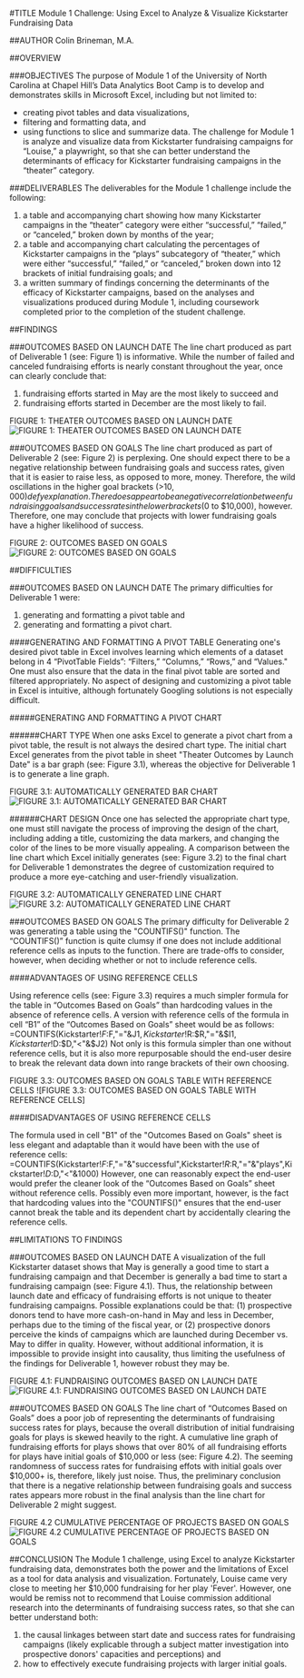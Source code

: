 #TITLE
Module 1 Challenge: Using Excel to Analyze & Visualize Kickstarter Fundraising Data

##AUTHOR
Colin Brineman, M.A.

##OVERVIEW

###OBJECTIVES
The purpose of Module 1 of the University of North Carolina at Chapel Hill’s Data Analytics Boot Camp is to develop and demonstrates skills in Microsoft Excel, including but not limited to:
  - creating pivot tables and data visualizations,
  - filtering and formatting data, and
  - using functions to slice and summarize data.
The challenge for Module 1 is analyze and visualize data from Kickstarter fundraising campaigns for “Louise,” a playwright, so that she can better understand the determinants of efficacy for Kickstarter fundraising campaigns in the “theater” category.

###DELIVERABLES
The deliverables for the Module 1 challenge include the following:
  1. a table and accompanying chart showing how many Kickstarter campaigns in the “theater” category were either “successful,” “failed,” or “canceled,” broken down by months of the year;
  2. a table and accompanying chart calculating the percentages of Kickstarter campaigns in the “plays” subcategory of “theater,” which were either “successful,” “failed,” or “canceled,” broken down into 12 brackets of initial fundraising goals; and
  3. a written summary of findings concerning the determinants of the efficacy of Kickstarter campaigns, based on the analyses and visualizations produced during Module 1, including coursework completed prior to the completion of the student challenge.

##FINDINGS

###OUTCOMES BASED ON LAUNCH DATE
The line chart produced as part of Deliverable 1 (see: Figure 1) is informative. While the number of failed and canceled fundraising efforts is nearly constant throughout the year, once can clearly conclude that:
1. fundraising efforts started in May are the most likely to succeed and
2. fundraising efforts started in December are the most likely to fail.

FIGURE 1: THEATER OUTCOMES BASED ON LAUNCH DATE
![FIGURE 1: THEATER OUTCOMES BASED ON LAUNCH DATE](/resources/Theater_Outcomes_vs_Launch.png)

###OUTCOMES BASED ON GOALS
The line chart produced as part of Deliverable 2 (see: Figure 2) is perplexing. One should expect there to be a negative relationship between fundraising goals and success rates, given that it is easier to raise less, as opposed to more, money. Therefore, the wild oscillations in the higher goal brackets (>$10,000) defy explanation. There does appear to be a negative correlation between fundraising goals and success rates in the lower brackets ($0 to $10,000), however. Therefore, one may conclude that projects with lower fundraising goals have a higher likelihood of success. 

FIGURE 2: OUTCOMES BASED ON GOALS
![FIGURE 2: OUTCOMES BASED ON GOALS](/resources/Outcomes_vs_Goals.png)

##DIFFICULTIES

###OUTCOMES BASED ON LAUNCH DATE
The primary difficulties for Deliverable 1 were:
  1. generating and formatting a pivot table and
  2. generating and formatting a pivot chart.

####GENERATING AND FORMATTING A PIVOT TABLE
Generating one's desired pivot table in Excel involves learning which elements of a dataset belong in 4 “PivotTable Fields”: “Filters,” “Columns,” “Rows,” and “Values." One must also ensure that the data in the final pivot table are sorted and filtered appropriately. No aspect of designing and customizing a pivot table in Excel is intuitive, although fortunately Googling solutions is not especially difficult.

#####GENERATING AND FORMATTING A PIVOT CHART

######CHART TYPE
When one asks Excel to generate a pivot chart from a pivot table, the result is not always the desired chart type. The initial chart Excel generates from the pivot table in sheet "Theater Outcomes by Launch Date" is a bar graph (see: Figure 3.1), whereas the objective for Deliverable 1 is to generate a line graph.

FIGURE 3.1: AUTOMATICALLY GENERATED BAR CHART
![FIGURE 3.1: AUTOMATICALLY GENERATED BAR CHART](/resources/Automatically_Generated_Bar_Chart.png)
 
######CHART DESIGN
Once one has selected the appropriate chart type, one must still navigate the process of improving the design of the chart, including adding a title, customizing the data markers, and changing the color of the lines to be more visually appealing. A comparison between the line chart which Excel initially generates (see: Figure 3.2) to the final chart for Deliverable 1 demonstrates the degree of customization required to produce a more eye-catching and user-friendly visualization.

FIGURE 3.2: AUTOMATICALLY GENERATED LINE CHART
![FIGURE 3.2: AUTOMATICALLY GENERATED LINE CHART](/resources/Automatically_Generated_Line_Chart.png)

###OUTCOMES BASED ON GOALS
The primary difficulty for Deliverable 2 was generating a table using the "COUNTIFS()" function. The “COUNTIFS()” function is quite clumsy if one does not include additional reference cells as inputs to the function. There are trade-offs to consider, however, when deciding whether or not to include reference cells.

####ADVANTAGES OF USING REFERENCE CELLS

Using reference cells (see: Figure 3.3) requires a much simpler formula for the table in “Outcomes Based on Goals” than hardcoding values in the absence of reference cells. A version with reference cells of the formula in cell “B1” of the “Outcomes Based on Goals” sheet would be as follows:
  =COUNTIFS(Kickstarter!$F:$F,"="&J$1,Kickstarter!$R:$R,"="&$I$1,Kickstarter!$D:$D,"<"&$J2)
Not only is this formula simpler than one without reference cells, but it is also more repurposable should the end-user desire to break the relevant data down into range brackets of their own choosing.

FIGURE 3.3: OUTCOMES BASED ON GOALS TABLE WITH REFERENCE CELLS
![FIGURE 3.3: OUTCOMES BASED ON GOALS TABLE WITH REFERENCE CELLS]
 
####DISADVANTAGES OF USING REFERENCE CELLS

The formula used in cell "B1" of the "Outcomes Based on Goals" sheet is less elegant and adaptable than it would have been with the use of reference cells:
  =COUNTIFS(Kickstarter!$F:$F,"="&"successful",Kickstarter!$R:$R,"="&"plays",Kickstarter!$D:$D,"<"&1000)
However, one can reasonably expect the end-user would prefer the cleaner look of the “Outcomes Based on Goals” sheet without reference cells. Possibly even more important, however, is the fact that hardcoding values into the "COUNTIFS()" ensures that the end-user cannot break the table and its dependent chart by accidentally clearing the reference cells. 

##LIMITATIONS TO FINDINGS

###OUTCOMES BASED ON LAUNCH DATE
A visualization of the full Kickstarter dataset shows that May is generally a good time to start a fundraising campaign and that December is generally a bad time to start a fundraising campaign (see: Figure 4.1). Thus, the relationship between launch date and efficacy of fundraising efforts is not unique to theater fundraising campaigns. Possible explanations could be that:
  (1) prospective donors tend to have more cash-on-hand in May and less in December, perhaps due to the timing of the fiscal year, or
  (2) prospective donors perceive the kinds of campaigns which are launched during December vs. May to differ in quality.
However, without additional information, it is impossible to provide insight into causality, thus limiting the usefulness of the findings for Deliverable 1, however robust they may be.

FIGURE 4.1: FUNDRAISING OUTCOMES BASED ON LAUNCH DATE
![FIGURE 4.1: FUNDRAISING OUTCOMES BASED ON LAUNCH DATE](/resources/Fundraising_Outcomes_Based_on_Launch_Date.png)

###OUTCOMES BASED ON GOALS
The line chart of “Outcomes Based on Goals” does a poor job of representing the determinants of fundraising success rates for plays, because the overall distribution of initial fundraising goals for plays is skewed heavily to the right. A cumulative line graph of fundraising efforts for plays shows that over 80% of all fundraising efforts for plays have initial goals of $10,000 or less (see: Figure 4.2). The seeming randomness of success rates for fundraising effots with initial goals over $10,000+ is, therefore, likely just noise. Thus, the preliminary conclusion that there is a negative relationship between fundraising goals and success rates appears more robust in the final analysis than the line chart for Deliverable 2 might suggest.

FIGURE 4.2 CUMULATIVE PERCENTAGE OF PROJECTS BASED ON GOALS
![FIGURE 4.2 CUMULATIVE PERCENTAGE OF PROJECTS BASED ON GOALS](/resources/Cumulative_Percentage_of_Projects_Based_on_Goals.png)

##CONCLUSION
The Module 1 challenge, using Excel to analyze Kickstarter fundraising data, demonstrates both the power and the limitations of Excel as a tool for data analysis and visualization. Fortunately, Louise came very close to meeting her $10,000 fundraising for her play 'Fever'. However, one would be remiss not to recommend that Louise commission additional research into the determinants of fundraising success rates, so that she can better understand both:
  1. the causal linkages between start date and success rates for fundraising campaigns (likely explicable through a subject matter investigation into prospective donors' capacities and perceptions) and
  2. how to effectively execute fundraising projects with larger initial goals.
